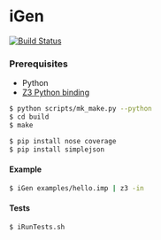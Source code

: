 # iGen

[![Build Status](https://travis-ci.org/vitorenesduarte/iGen.svg?branch=master)](https://travis-ci.org/vitorenesduarte/iGen)

### Prerequisites
- Python
- [Z3 Python binding](https://github.com/Z3Prover/z3#python)

```bash
$ python scripts/mk_make.py --python
$ cd build
$ make
```

```bash
$ pip install nose coverage
$ pip install simplejson
```

#### Example
```bash
$ iGen examples/hello.imp | z3 -in
```

#### Tests
```bash
$ iRunTests.sh
```
